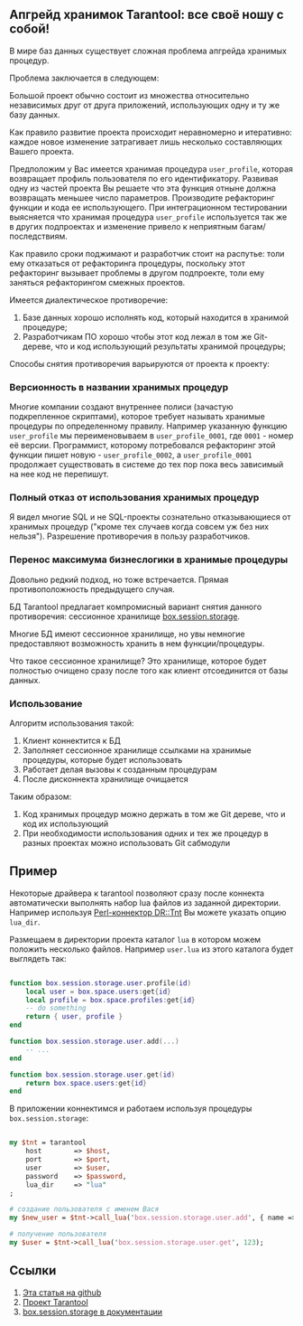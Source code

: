 ## Апгрейд хранимок Tarantool: все своё ношу с собой!

В мире баз данных существует сложная проблема апгрейда хранимых процедур.

Проблема заключается в следующем:

Большой проект обычно состоит из множества относительно независимых друг от друга приложений, использующих
одну и ту же базу данных.

Как правило развитие проекта происходит неравномерно и итеративно:
каждое новое изменение затрагивает лишь несколько составляющих Вашего проекта.

Предположим у Вас имеется хранимая процедура `user_profile`, которая возвращает профиль пользователя по его идентификатору.
Развивая одну из частей проекта Вы решаете что эта функция отныне должна возвращать меньшее число параметров.
Производите рефакторинг функции и кода ее использующего. При интеграционном тестировании выясняется что хранимая процедура
`user_profile` используется так же в других подпроектах и изменение привело к неприятным багам/последствиям.

Как правило сроки поджимают и разработчик стоит на распутье: толи ему отказаться от рефакторинга процедуры, поскольку этот
рефакторинг вызывает проблемы в другом подпроекте, толи ему заняться рефакторингом смежных проектов.

Имеется диалектическое противоречие:

1. Базе данных хорошо исполнять код, который находится в хранимой процедуре;
2. Разработчикам ПО хорошо чтобы этот код лежал в том же Git-дереве, что и код использующий результаты хранимой процедуры;


<cut />

Способы снятия противоречия варьируются от проекта к проекту:


### Версионность в названии хранимых процедур

Многие компании создают внутреннее полиси (зачастую подкрепленное скриптами), которое требует называть хранимые процедуры по определенному правилу.
Например указанную функцию `user_profile` мы переименовываем в `user_profile_0001`, где `0001` - номер её версии. Программист, которому
потребовался рефакторинг этой функции пишет новую - `user_profile_0002`, а `user_profile_0001` продолжает существовать в системе до тех
пор пока весь зависимый на нее код не перепишут.


### Полный отказ от использования хранимых процедур

Я видел многие SQL и не SQL-проекты сознательно отказывающиеся от хранимых процедур ("кроме тех случаев когда совсем уж без них нельзя").
Разрешение противоречия в пользу разработчиков.


### Перенос максимума бизнеслогики в хранимые процедуры

Довольно редкий подход, но тоже встречается. Прямая противоположность предыдущего случая.


БД Tarantool предлагает компромисный вариант снятия данного противоречия: сессионное хранилище
[box.session.storage](https://tarantool.io/en/doc/1.9/book/box/box_session.html#box-session-storage).

Многие БД имеют сессионное хранилище, но увы немногие предоставляют возможность хранить в нем функции/процедуры.

Что такое сессионное хранилище? Это хранилище, которое будет полностью очищено сразу после того как клиент отсоединится от базы данных.


### Использование

Алгоритм использования такой:

1. Клиент коннектится к БД
2. Заполняет сессионное хранилище ссылками на хранимые процедуры, которые будет использовать
3. Работает делая вызовы к созданным процедурам
4. После дисконнекта хранилище очищается

Таким образом:

1. Код хранимых процедур можно держать в том же Git дереве, что и код их использующий
2. При необходимости использования одних и тех же процедур в разных проектах можно использовать Git сабмодули


## Пример

Некоторые драйвера к tarantool позволяют сразу после коннекта автоматически выполнять набор lua файлов из заданной директории.
Например используя [Perl-коннектор DR::Tnt](http://search.cpan.org/~unera/DR-Tnt/lib/DR/Tnt.pm) Вы можете указать опцию `lua_dir`.

Размещаем в директории проекта каталог `lua` в котором можем положить несколько файлов. Например `user.lua` из этого каталога
будет выглядеть так:

```lua

function box.session.storage.user.profile(id)
    local user = box.space.users:get{id}
    local profile = box.space.profiles:get{id}
    -- do something
    return { user, profile }
end

function box.session.storage.user.add(...)
    -- ...
end

function box.session.storage.user.get(id)
    return box.space.users:get{id}
end

```

В приложении коннектимся и работаем используя процедуры `box.session.storage`:

```perl

my $tnt = tarantool
	host 		=> $host,
	port 		=> $port,
	user 		=> $user,
	password	=> $password,
	lua_dir		=> "lua"
;

# создание пользователя с именем Вася
my $new_user = $tnt->call_lua('box.session.storage.user.add', { name => 'Вася' });

# получение пользователя
my $user = $tnt->call_lua('box.session.storage.user.get', 123);

```

## Ссылки

1. [Эта статья на github](https://github.com/unera/session-storage-article)
2. [Проект Tarantool](http://tarantool.org)
3. [box.session.storage в документации](https://tarantool.io/en/doc/1.9/book/box/box_session.html#box-session-storage)

